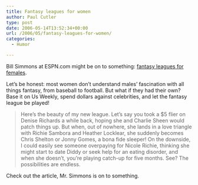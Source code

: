 ```yaml
---
title: Fantasy leagues for women
author: Paul Cutler
type: post
date: 2006-05-14T13:52:34+00:00
url: /2006/05/fantasy-leagues-for-women/
categories:
  - Humor

---
```

Bill Simmons at ESPN.com might be on to something: [fantasy leagues for females][1].

Let&#8217;s be honest: most women don&#8217;t understand males&#8217; fascination with all things fantasy, from baseball to football. But what if they had their own? Base it on Us Weekly, spend dollars against celebrities, and let the fantasy league be played!

> Here&#8217;s the beauty of my new league. Let&#8217;s say you took a $5 flier on Denise Richards a while back, hoping she and Charlie Sheen would patch things up. But when, out of nowhere, she lands in a love triangle with Richie Sambora and Heather Locklear, she suddenly becomes Chris Shelton or Jonny Gomes, a bona fide sleeper! On the downside, I could easily see someone overpaying for Nicole Richie, thinking she might start to date Diddy or seek help for an eating disorder, and when she doesn&#8217;t, you&#8217;re playing catch-up for five months. See? The possibilities are endless.

Check out the article, Mr. Simmons is on to something.

 [1]: http://sports.espn.go.com/espn/page2/story?page=simmons/060510&lpos=spotlight&lid=tab4pos3
